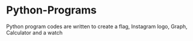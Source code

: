 # Python-Programs
Python program codes are written to create a flag, Instagram logo, Graph, Calculator and a watch
